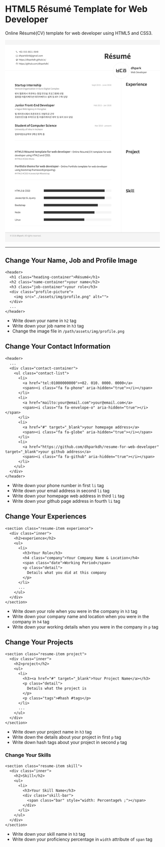 
# HTML5 Résumé Template for Web Developer

Online Résumé(CV) template for web developer using HTML5 and CSS3.

<!-- ![Screenshot](/assets/img/screenshot.png) -->
<div align="center">
  <img src="/assets/img/screenshot.png" />
</div>


---


## Change Your Name, Job and Profile Image

  ```HTML5
  <header>
    <h1 class="heading-container">Résumé</h1>
    <h2 class="name-container">your name</h2>
    <h3 class="job-container">your role</h3>
    <div class="profile-picture">
      <img src="./assets/img/profile.png" alt="">
    </div>
    ...
  </header>
  ```

 - Write down your name in `h2` tag
 - Write down your job name in `h3` tag
 - Change the image file in `/path/assets/img/profile.png`


## Change Your Contact Information

  ```HTML5
  <header>
    ...
    <div class="contact-container">
      <ul class="contact-list">
        <li>
          <a href="tel:01000000000">+82. 010. 0000. 0000</a>
          <span><i class="fa fa-phone" aria-hidden="true"></i></span>
        </li>
        <li>
          <a href="mailto:your@email.com">your@email.com</a>
          <span><i class="fa fa-envelope-o" aria-hidden="true"></i></span>
        </li>
        <li>
          <a href="#" target="_blank">your homepage address</a>
          <span><i class="fa fa-globe" aria-hidden="true"></i></span>
        </li>
        <li>
          <a href="https://github.com/dhparkdh/resume-for-web-developer" target="_blank">your github address</a>
          <span><i class="fa fa-github" aria-hidden="true"></i></span>
        </li>
      </ul>
    </div>
  </header>
  ```

 - Write down your phone number in first `li` tag
 - Write down your email address in second `li` tag
 - Write down your homepage web address in third `li` tag
 - Write down your github page address in fourth `li` tag


## Change Your Experiences

 ```HTML5
 <section class="resume-item experience">
   <div class="inner">
     <h2>experience</h2>
     <ul>
       <li>
         <h3>Your Role</h3>
         <h4 class="company">Your Company Name & Location</h4>
         <span class="date">Working Period</span>
         <p class="detail">
           Details what you did at this company
         </p>
       </li>
       ...
     </ul>
   </div>
 </section>
 ```

 - Write down your role when you were in the company in `h3` tag
 - Write down your company name and location when you were in the company in `h4` tag
 - Write down your working details when you were in the company in `p` tag


## Change Your Projects

  ```HTML5
  <section class="resume-item project">
    <div class="inner">
      <h2>project</h2>
      <ul>
        <li>
          <h3><a href="#" target="_blank">Your Project Name</a></h3>
          <p class="detail">
            Details what the project is
          </p>
          <p class="tags">#hash #tags</p>
        </li>
        ...
      </ul>
    </div>
  </section>
  ```

  - Write down your project name in `h3` tag
  - Write down the details about your project in first `p` tag
  - Write down hash tags about your project in second `p` tag


### Change Your Skills

  ```HTML5
  <section class="resume-item skill">
    <div class="inner">
      <h2>Skill</h2>
      <ul>
        <li>
          <h3>Your Skill Name</h3>
          <div class="skill-bar">
            <span class="bar" style="width: Percentage% ;"></span>
          </div>
        </li>
      </ul>
    </div>
  </section>
  ```

  - Write down your skill name in `h3` tag
  - Write down your proficiency percentage in `width` attribute of `span` tag
